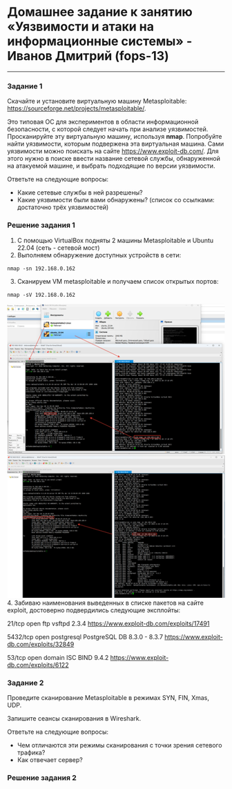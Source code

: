 # Домашнее задание к занятию «Уязвимости и атаки на информационные системы» - Иванов Дмитрий (fops-13)

------

### Задание 1

Скачайте и установите виртуальную машину Metasploitable: https://sourceforge.net/projects/metasploitable/.

Это типовая ОС для экспериментов в области информационной безопасности, с которой следует начать при анализе уязвимостей.
Просканируйте эту виртуальную машину, используя **nmap**.
Попробуйте найти уязвимости, которым подвержена эта виртуальная машина.
Сами уязвимости можно поискать на сайте https://www.exploit-db.com/.
Для этого нужно в поиске ввести название сетевой службы, обнаруженной на атакуемой машине, и выбрать подходящие по версии уязвимости.

Ответьте на следующие вопросы:

- Какие сетевые службы в ней разрешены?
- Какие уязвимости были вами обнаружены? (список со ссылками: достаточно трёх уязвимостей)
  
### Решение задания 1
1. С помощью VirtualBox подняты 2 машины Metasploitable и Ubuntu 22.04 (сеть - сетевой мост)
2. Выполняем обнаружение доступных устройств в сети:
```
nmap -sn 192.168.0.162
``` 
3. Сканируем VM metasploitable и получаем список открытых портов:
```
nmap -sV 192.168.0.162
``` 
![13-01_1](https://github.com/dmlorren/netology-homework/blob/main/Information_security/img/13-01_1.png)
![13-01_2](https://github.com/dmlorren/netology-homework/blob/main/Information_security/img/13-01_2.png)
4. Забиваю наименования выведенных в списке пакетов на сайте exploit, достоверно подвердились следующие эксплойты:

21/tcp open ftp vsftpd 2.3.4
https://www.exploit-db.com/exploits/17491

5432/tcp open postgresql PostgreSQL DB 8.3.0 - 8.3.7
https://www.exploit-db.com/exploits/32849

53/tcp open domain ISC BIND 9.4.2
https://www.exploit-db.com/exploits/6122


### Задание 2

Проведите сканирование Metasploitable в режимах SYN, FIN, Xmas, UDP.

Запишите сеансы сканирования в Wireshark.

Ответьте на следующие вопросы:

- Чем отличаются эти режимы сканирования с точки зрения сетевого трафика?
- Как отвечает сервер?


### Решение задания 2